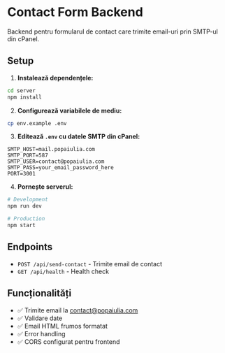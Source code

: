 # Contact Form Backend

Backend pentru formularul de contact care trimite email-uri prin SMTP-ul din cPanel.

## Setup

1. **Instalează dependențele:**
```bash
cd server
npm install
```

2. **Configurează variabilele de mediu:**
```bash
cp env.example .env
```

3. **Editează `.env` cu datele SMTP din cPanel:**
```
SMTP_HOST=mail.popaiulia.com
SMTP_PORT=587
SMTP_USER=contact@popaiulia.com
SMTP_PASS=your_email_password_here
PORT=3001
```

4. **Pornește serverul:**
```bash
# Development
npm run dev

# Production
npm start
```

## Endpoints

- `POST /api/send-contact` - Trimite email de contact
- `GET /api/health` - Health check

## Funcționalități

- ✅ Trimite email la contact@popaiulia.com
- ✅ Validare date
- ✅ Email HTML frumos formatat
- ✅ Error handling
- ✅ CORS configurat pentru frontend
